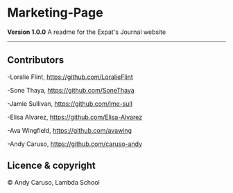 # Marketing-Page


**Version 1.0.0**
A readme for the Expat's Journal website

---

## Contributors

-Loralie Flint, https://github.com/LoralieFlint

-Sone Thaya, https://github.com/SoneThaya

-Jamie Sullivan, https://github.com/jme-sull

-Elisa Alvarez, https://github.com/Elisa-Alvarez

-Ava Wingfield, https://github.com/avawing

-Andy Caruso, https://github.com/caruso-andy

## Licence & copyright

© Andy Caruso, Lambda School